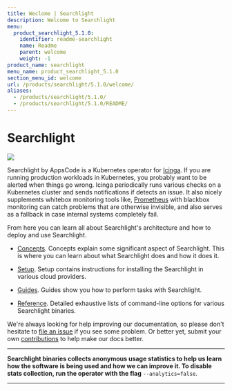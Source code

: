```yaml
---
title: Weclome | Searchlight
description: Welcome to Searchlight
menu:
  product_searchlight_5.1.0:
    identifier: readme-searchlight
    name: Readme
    parent: welcome
    weight: -1
product_name: searchlight
menu_name: product_searchlight_5.1.0
section_menu_id: welcome
url: /products/searchlight/5.1.0/welcome/
aliases:
  - /products/searchlight/5.1.0/
  - /products/searchlight/5.1.0/README/
---
```

# Searchlight

<img src="/products/searchlight/5.1.0/images/cover.jpg">

Searchlight by AppsCode is a Kubernetes operator for [Icinga](https://www.icinga.com/). If you are running production workloads in Kubernetes, you probably want to be alerted when things go wrong. Icinga periodically runs various checks on a Kubernetes cluster and sends notifications if detects an issue. It also nicely supplements whitebox monitoring tools like, [Prometheus](https://prometheus.io/) with blackbox monitoring can catch problems that are otherwise invisible, and also serves as a fallback in case internal systems completely fail.

From here you can learn all about Searchlight's architecture and how to deploy and use Searchlight.

- [Concepts](/products/searchlight/5.1.0/concepts/). Concepts explain some significant aspect of Searchlight. This is where you can learn about what Searchlight does and how it does it.

- [Setup](/products/searchlight/5.1.0/setup/). Setup contains instructions for installing
  the Searchlight in various cloud providers.

- [Guides](/products/searchlight/5.1.0/guides/). Guides show you how to perform tasks with Searchlight.

- [Reference](/products/searchlight/5.1.0/reference/searchlight). Detailed exhaustive lists of command-line options for various Searchlight binaries.

We're always looking for help improving our documentation, so please don't hesitate to
[file an issue](https://github.com/appscode/searchlight/issues/new) if you see some problem.
Or better yet, submit your own [contributions](/products/searchlight/5.1.0/CONTRIBUTING) to help
make our docs better.

---

**Searchlight binaries collects anonymous usage statistics to help us learn how the software is being used and how we can improve it.
To disable stats collection, run the operator with the flag** `--analytics=false`.

---